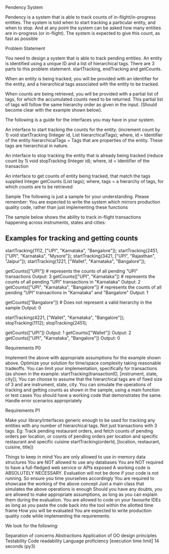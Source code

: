 Pendency System

Pendency is a system that is able to track counts of in-flight/in-progress entities.
The system is told when to start tracking a particular entity, and when to stop. And at any point the system can be asked how many entities are in-progress (or in-flight). The system is expected to give this count, as fast as possible

Problem Statement

You need to design a system that is able to track pending entities.
An entity is identified using a unique ID and a list of hierarchical tags.
There are 3 parts to this problem statement. startTracking, endTracking and getCounts.

When an entity is being tracked, you will be provided with an identifier for the entity, and a hierarchical tags associated with the entity to be tracked.

When counts are being retrieved, you will be provided with a partial list of tags, for which the accumulated counts need to be returned. This partial list of tags will follow the same hierarchy order as given in the input. (Should become clear with the example shown below).

The following is a guide for the interfaces you may have in your system.

An interface to start tracking the counts for the entity. (increment count by 1)
void startTracking (Integer id, List<String> hierarchicalTags);
where,
id = Identifier of the entity
hierarchicalTags = Tags that are properties of the entity. These tags are hierarchical in nature.

An interface to stop tracking the entity that is already being tracked (reduce count by 1)
void stopTracking (Integer id);
where,
id = Identifier of the transaction

An interface to get counts of entity being tracked, that match the tags supplied
Integer getCounts (List<String> tags);
where,
tags = a hierarchy of tags, for which counts are to be retrieved

Sample
The following is just a sample for your understanding.
Please remember: You are expected to write the system which mirrors production quality code, rather than just implementing these functions

The sample below shows the ability to track in-flight transactions happening across instruments, states and cities:

## Examples for tracking and getting counts

startTracking(1112, ["UPI", "Karnataka", "Bangalore"]); 
startTracking(2451, ["UPI", "Karnataka", "Mysore"]); 
startTracking(3421, ["UPI", "Rajasthan", "Jaipur"]); 
startTracking(1221, ["Wallet", "Karnataka", "Bangalore"]); 

getCounts(["UPI"])   # represents the counts of all pending "UPI" transactions
Output: 3
getCounts(["UPI", "Karnataka"])  # represents the counts of all pending "UPI" transactions in "Karnataka"
Output: 2
getCounts(["UPI", "Karnataka", "Bangalore"]) # represents the counts of all pending "UPI" transactions in "Karnataka" and "Bangalore"
Output: 1

getCounts(["Bangalore"]) # Does not represent a valid hierarchy in the sample
Output: 0

startTracking(4221, ["Wallet", "Karnataka", "Bangalore"]); 
stopTracking(1112); 
stopTracking(2451); 

getCounts(["UPI"])
Output: 1
getCounts(["Wallet"])
Output: 2
getCounts(["UPI", "Karnataka", "Bangalore"])
Output: 0

Requirements P0
  
Implement the above with appropriate assumptions for the example shown above.
Optimize your solution for time/space complexity taking reasonable tradeoffs.
You can limit your implementation, specifically for transactions (as shown in the example: startTracking(transactionID, [instrument, state, city]);
You can choose to assume that the hierarchical tags are of fixed size of 3 and are instrument, state, city.
You can simulate the operations of tracking and getting counts as shown in the sample, using a main function or test cases
You should have a working code that demonstrates the same.
Handle error scenarios appropriately
  
Requirements P1
  
Make your library/interfaces generic enough to be used for tracking any entities with any number of hierarchical tags. Not just transactions with 3 tags.
Eg: Track pending restaurant orders, and fetch counts of pending orders per location, or counts of pending orders per location and specific restaurant and specific cuisine
startTracking(orderId, [location, restaurant, cuisine, title]) 

Things to keep in mind
You are only allowed to use in-memory data structures
You are NOT allowed to use any databases
You are NOT required to have a full-fledged web service or APIs exposed
A working code is ABSOLUTELY NECESSARY. Evaluation will not be done if your code is not running. So ensure you time yourselves accordingly
You are required to showcase the working of the above concept
Just a main class that simulates the above operations is enough
Should you have any doubts, you are allowed to make appropriate assumptions, as long as you can explain them during the evaluation.
You are allowed to code on your favourite IDEs as long as you paste the code back into the tool within the allotted time frame
How you will be evaluated
You are expected to write production quality code while implementing the requirements.

 
We look for the following:

Separation of concerns
Abstractions
Application of OO design principles
Testability
Code readability
Language proficiency
[execution time limit] 14 seconds (py3)
